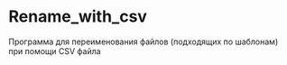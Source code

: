 # Rename_with_csv
Программа для переименования файлов (подходящих по шаблонам) при помощи CSV файла

